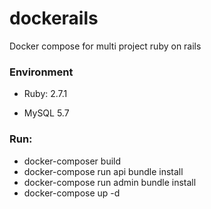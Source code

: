 # dockerails
Docker compose for multi project ruby on rails


### Environment
- Ruby: 2.7.1

- MySQL 5.7

### Run: 
 - docker-composer build
 - docker-compose run api bundle install
 - docker-compose run admin bundle install
 - docker-compose up -d
